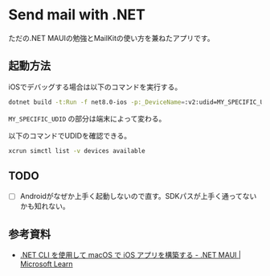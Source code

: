 # Send mail with .NET

ただの.NET MAUIの勉強とMailKitの使い方を兼ねたアプリです。

## 起動方法

iOSでデバッグする場合は以下のコマンドを実行する。

```zsh
dotnet build -t:Run -f net8.0-ios -p:_DeviceName=:v2:udid=MY_SPECIFIC_UDID
```

`MY_SPECIFIC_UDID` の部分は端末によって変わる。

以下のコマンドでUDIDを確認できる。

```zsh
xcrun simctl list -v devices available
```

## TODO

- [ ] Androidがなぜか上手く起動しないので直す。SDKパスが上手く通ってないかも知れない。

## 参考資料

- [.NET CLI を使用して macOS で iOS アプリを構築する - .NET MAUI | Microsoft Learn](https://learn.microsoft.com/ja-jp/dotnet/maui/ios/cli)
